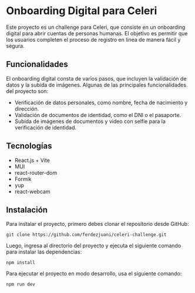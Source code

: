 <!DOCTYPE html>
<html lang="es">
  <head>
    <meta charset="UTF-8">
    <meta name="viewport" content="width=device-width, initial-scale=1.0">
  </head>
  <body>
    <h1>Onboarding Digital para Celeri</h1>
    <p>Este proyecto es un challenge para Celeri, que consiste en un onboarding digital para abrir cuentas de personas humanas. El objetivo es permitir que los usuarios completen el proceso de registro en línea de manera fácil y segura.</p>
    <h2>Funcionalidades</h2>
    <p>El onboarding digital consta de varios pasos, que incluyen la validación de datos y la subida de imágenes. Algunas de las principales funcionalidades del proyecto son:</p>
    <ul>
      <li>Verificación de datos personales, como nombre, fecha de nacimiento y dirección.</li>
      <li>Validación de documentos de identidad, como el DNI o el pasaporte.</li>
      <li>Subida de imágenes de documentos y video con selfie para la verificación de identidad.</li>
    </ul>
    <h2>Tecnologías</h2>
     <ul>
      <li>React.js + Vite</li>
      <li>MUI</li>
      <li>react-router-dom</li>
      <li>Formik</li>
      <li>yup</li>
      <li>react-webcam</li>
    </ul>
    <h2>Instalación</h2>
    <p>Para instalar el proyecto, primero debes clonar el repositorio desde GitHub:</p>
    <pre><code>git clone https://github.com/ferdezjuani/celeri-challenge.git</code></pre>
    <p>Luego, ingresa al directorio del proyecto y ejecuta el siguiente comando para instalar las dependencias:</p>
    <pre><code>npm install</code></pre>
    <p>Para ejecutar el proyecto en modo desarrollo, usa el siguiente comando:</p>
    <pre><code>npm run dev</code></pre>
  </body>
</html>
